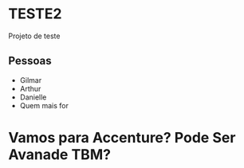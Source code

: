 # TESTE2
Projeto de teste


## Pessoas

* Gilmar
* Arthur
* Danielle
* Quem mais for

# Vamos para Accenture? Pode Ser Avanade TBM?

